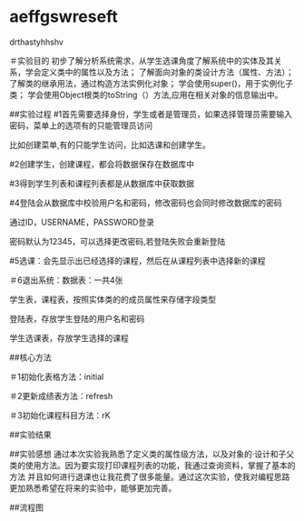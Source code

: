 # aeffgswreseft
drthastyhhshv

＃实验目的
初步了解分析系统需求，从学生选课角度了解系统中的实体及其关系，学会定义类中的属性以及方法；
了解面向对象的类设计方法（属性、方法）；
了解类的继承用法，通过构造方法实例化对象；
学会使用super()，用于实例化子类；
学会使用Object根类的toString（）方法,应用在相关对象的信息输出中。

##实验过程
#1首先需要选择身份，学生或者是管理员，如果选择管理员需要输入密码，菜单上的选项有的只能管理员访问

比如创建菜单,有的只能学生访问，比如选课和创建学生。

#2创建学生，创建课程，都会将数据保存在数据库中

#3得到学生列表和课程列表都是从数据库中获取数据

#4登陆会从数据库中校验用户名和密码，修改密码也会同时修改数据库的密码

通过ID，USERNAME，PASSWORD登录

密码默认为12345，可以选择更改密码,若登陆失败会重新登陆

#5选课：会先显示出已经选择的课程，然后在从课程列表中选择新的课程

＃6退出系统：数据表：一共4张

学生表，课程表，按照实体类的的成员属性来存储字段类型

登陆表，存放学生登陆的用户名和密码

学生选课表，存放学生选择的课程

##核心方法

＃1初始化表格方法：initial

＃2更新成绩表方法：refresh

＃3初始化课程科目方法：rK

##实验结果

##实验感想
通过本次实验我熟悉了定义类的属性级方法，以及对象的·设计和子父类的使用方法。因为要实现打印课程列表的功能，我通过查询资料，掌握了基本的方法
并且如何进行退课也让我花费了很多能量。通过这次实验，使我对编程思路更加熟悉希望在将来的实验中，能够更加完善。

##流程图
